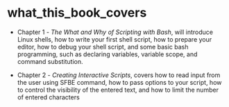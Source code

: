 # what_this_book_covers

- Chapter 1 - _The What and Why of Scripting with Bash_, will introduce Linux shells, how to
write your first shell script, how to prepare your editor, how to debug your shell script, and
some basic bash programming, such as declaring variables, variable scope, and command
substitution.

- Chapter 2 -  _Creating Interactive Scripts_, covers how to read input from the user using SFBE
command, how to pass options to your script, how to control the visibility of the entered
text, and how to limit the number of entered characters
